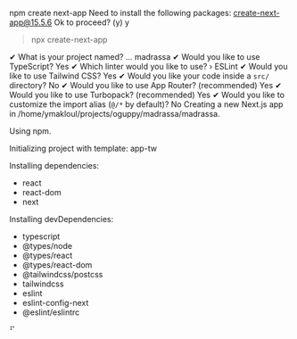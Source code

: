 npm create next-app
Need to install the following packages:
create-next-app@15.5.6
Ok to proceed? (y) y


> npx
> create-next-app

✔ What is your project named? … madrassa
✔ Would you like to use TypeScript? Yes
✔ Which linter would you like to use? › ESLint
✔ Would you like to use Tailwind CSS?  Yes
✔ Would you like your code inside a `src/` directory?  No
✔ Would you like to use App Router? (recommended)  Yes
✔ Would you like to use Turbopack? (recommended) Yes
✔ Would you like to customize the import alias (`@/*` by default)? No
Creating a new Next.js app in /home/ymakloul/projects/oguppy/madrassa/madrassa.

Using npm.

Initializing project with template: app-tw 


Installing dependencies:
- react
- react-dom
- next

Installing devDependencies:
- typescript
- @types/node
- @types/react
- @types/react-dom
- @tailwindcss/postcss
- tailwindcss
- eslint
- eslint-config-next
- @eslint/eslintrc

⠋